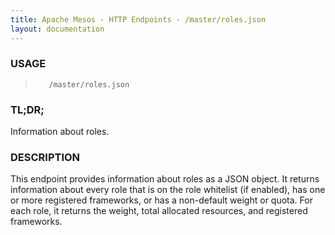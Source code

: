 ```yaml
---
title: Apache Mesos - HTTP Endpoints - /master/roles.json
layout: documentation
---
```

<!--- This is an automatically generated file. DO NOT EDIT! --->

### USAGE ###
>        /master/roles.json

### TL;DR; ###
Information about roles.

### DESCRIPTION ###
This endpoint provides information about roles as a JSON object.
It returns information about every role that is on the role
whitelist (if enabled), has one or more registered frameworks,
or has a non-default weight or quota. For each role, it returns
the weight, total allocated resources, and registered frameworks.